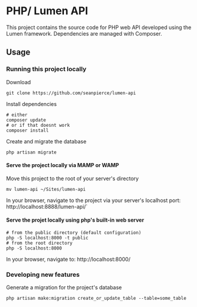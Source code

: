 # PHP/ Lumen API

This project contains the source code for  PHP web API developed using the Lumen framework. Dependencies are managed with Composer.

## Usage

### Running this project locally

Download

```shell
git clone https://github.com/seanpierce/lumen-api
```

Install dependencies

```shell
# either
composer update
# or if that doesnt work
composer install
```

Create and migrate the database

```shell
php artisan migrate
```

#### Serve the project locally via MAMP or WAMP

Move this project to the root of your server's directory

```shell
mv lumen-api ~/Sites/lumen-api
```

In your browser, navigate to the project via your server's localhost port: http://localhost:8888/lumen-api/`

#### Serve the projet locally using php's built-in web server

```shell
# from the public directory (default configuration)
php -S localhost:8000 -t public
# from the root directory
php -S localhost:8000
```

In your browser, navigate to: http://localhost:8000/

### Developing new features

Generate a migration for the project's database

```shell
php artisan make:migration create_or_update_table --table=some_table
```